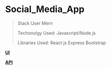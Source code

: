 # Social_Media_App
> Stack User
>   Mern
>
> Techonolgy Used:
>   Javascript/Node.js
>
> Libraries Used:
>   React js
>   Express
>   Bootstrap

**[UI](https://drive.google.com/file/d/1Mh94GlJxxJnEn3UqyFQKUNGMzuySK2uE/view?usp=drive_link)**

**[API](https://drive.google.com/file/d/1oxcDdwGvGBQtosRy72hJWQmgnuOzNE31/view?usp=sharing)** 
